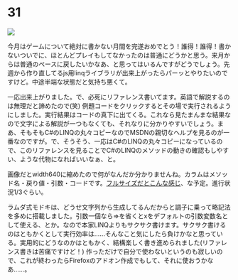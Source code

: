 # 31

<p class="noindent">
	<img src="http://neue.cc/wp-content/uploads/image/linqjsreferencetest.jpg">
</p>

今月はゲームについて絶対に書かない月間を完遂おめでとう！誰得！誰得！書かないついでに、ほとんどプレイもしてなかったのは普通にどうかと思う。来月からは普通のペースに戻したいかなあ、と思ってはいるんですがどうでしょう。先週から作り直してるjs用linqライブラリが出来上がったらパーッとやりたいのですけど。中途半端な状態だと気持ち悪くて。

一応出来上がりました。で、必死にリファレンス書いてます。英語で解説するのは無理だと諦めたので(笑) 例題コードをクリックするとその場で実行されるようにしました。実行結果はコードの真下に出てくる。これなら見たまんまな結果なので文字による解説が一つもなくても、それなりに分かりやすいでしょう。まあ、そもそもC#のLINQの丸々コピーなのでMSDNの親切なヘルプを見るのが一番なのですが。で、そうそう、一応はC#のLINQの丸々コピーになっているので、このリファレンスを見ることでC#のLINQのメソッドの動きの確認もしやすい、ような代物になればいいなぁ、と。

画像だとwidth640に縮めたので何がなんだか分かりませんね。カラムはメソッド名・戻り値・引数・コードです。[フルサイズだとこんな感じ](http://gyazo.com/5f83b54659f32dd3def32d6989bcdaa9.png "5f83b54659f32dd3def32d6989bcdaa9.png (PNG 画像, 1087x1138 px)")、な予定。進行状況1/3ぐらい。

ラムダ式モドキは、どうせ文字列から生成してるんだからと調子に乗って略記法を多めに搭載しました。引数一個なら=>を省くとxをデフォルトの引数変数名として使える、とか。なので本家LINQよりもサクサク書けます。サクサク書けるのはともかくとして実行効率は……そんなこと気にしたら負けかなと思っている。実用的にどうなのかはともかく、結構楽しく書き進められました(リファレンス書きは苦痛ですけど！) 作っただけで自分で使わないというのも寂しいので、これが終わったらFirefoxのアドオン作成でもして、それに使おうかなあ……。